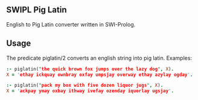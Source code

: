 SWIPL Pig Latin
---------------
English to Pig Latin converter written in SWI-Prolog.

Usage
-----
The predicate piglatin/2 converts an english string into pig latin.
Examples:

```prolog
:- piglatin("the quick brown fox jumps over the lazy dog", X).
X = 'ethay ickquay ownbray oxfay umpsjay overway ethay azylay ogday'.
```
```prolog
:- piglatin("pack my box with five dozen liquor jugs", X).
X = 'ackpay ymay oxbay ithway ivefay ozenday iquorlay ugsjay'.
```
